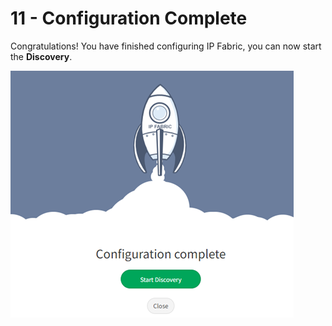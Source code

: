 # 11 - Configuration Complete

Congratulations! You have finished configuring IP Fabric, you can now
start the **Discovery**.

![configuration_complete](configuration_complete.png)
